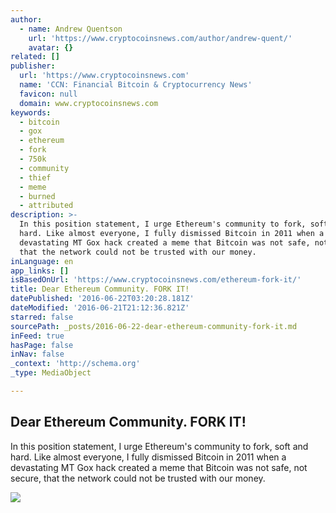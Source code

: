 ```yaml
---
author:
  - name: Andrew Quentson
    url: 'https://www.cryptocoinsnews.com/author/andrew-quent/'
    avatar: {}
related: []
publisher:
  url: 'https://www.cryptocoinsnews.com'
  name: 'CCN: Financial Bitcoin & Cryptocurrency News'
  favicon: null
  domain: www.cryptocoinsnews.com
keywords:
  - bitcoin
  - gox
  - ethereum
  - fork
  - 750k
  - community
  - thief
  - meme
  - burned
  - attributed
description: >-
  In this position statement, I urge Ethereum's community to fork, soft and
  hard. Like almost everyone, I fully dismissed Bitcoin in 2011 when a
  devastating MT Gox hack created a meme that Bitcoin was not safe, not secure,
  that the network could not be trusted with our money.
inLanguage: en
app_links: []
isBasedOnUrl: 'https://www.cryptocoinsnews.com/ethereum-fork-it/'
title: Dear Ethereum Community. FORK IT!
datePublished: '2016-06-22T03:20:28.181Z'
dateModified: '2016-06-21T21:12:36.821Z'
starred: false
sourcePath: _posts/2016-06-22-dear-ethereum-community-fork-it.md
inFeed: true
hasPage: false
inNav: false
_context: 'http://schema.org'
_type: MediaObject

---
```

<article style=""><h1>Dear Ethereum Community. FORK IT!</h1><p>In this position statement, I urge Ethereum's community to fork, soft and hard. Like almost everyone, I fully dismissed Bitcoin in 2011 when a devastating MT Gox hack created a meme that Bitcoin was not safe, not secure, that the network could not be trusted with our money.</p><img src="https://www.cryptocoinsnews.com/wp-content/uploads/2016/06/Fork-Sneaks.jpg" /></article>